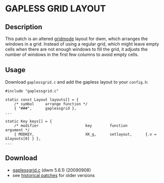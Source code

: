 # GAPLESS GRID LAYOUT

## Description

This patch is an altered [gridmode](historical/gridmode) layout for dwm,
which arranges the windows in a grid.
Instead of using a regular grid, which might leave empty cells when there are
not enough windows to fill the grid, it adjusts the number of windows in the
first few columns to avoid empty cells.

## Usage

Download `gaplessgrid.c` and add the gapless layout to your `config.h`:

	#include "gaplessgrid.c"
	
	static const Layout layouts[] = {
		/* symbol     arrange function */
		{ "###",      gaplessgrid },
	...
	
	static Key keys[] = {
		/* modifier                     key        function        argument */
		{ MODKEY,                       XK_g,      setlayout,      {.v = &layouts[0] } },
	...

## Download

* [gaplessgrid.c](gaplessgrid.c) (dwm 5.6.1) (20090908)
* see [historical patches](historical) for older versions
